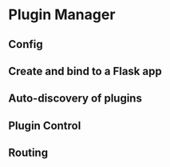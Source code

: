 # Plugin Manager

## Config

## Create and bind to a Flask app

## Auto-discovery of plugins

## Plugin Control

## Routing
